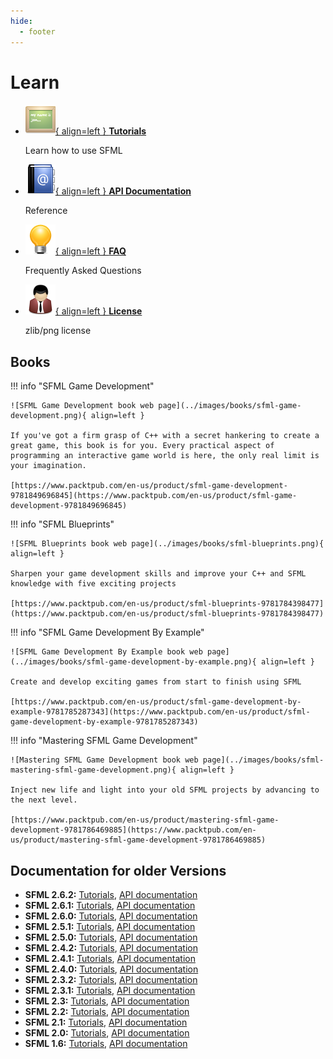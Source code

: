 ```yaml
---
hide:
  - footer
---
```


# Learn

<div class="grid cards" markdown>

-   [![](../images/icons/tutorials.png){ align=left } __Tutorials__](https://www.sfml-dev.org/tutorials/2.6/)

    Learn how to use SFML

-   [![](../images/icons/address_book.png){ align=left } __API Documentation__](https://www.sfml-dev.org/documentation/2.6.2/)

    Reference

-   [![](../images/icons/tip.png){ align=left } __FAQ__](../faq/index.md)

    Frequently Asked Questions

-   [![](../images/icons/user.png){ align=left } __License__](../license.md)

    zlib/png license

</div>

## Books

!!! info "SFML Game Development"

    ![SFML Game Development book web page](../images/books/sfml-game-development.png){ align=left }

    If you've got a firm grasp of C++ with a secret hankering to create a great game, this book is for you. Every practical aspect of programming an interactive game world is here‚ the only real limit is your imagination.
  
    [https://www.packtpub.com/en-us/product/sfml-game-development-9781849696845](https://www.packtpub.com/en-us/product/sfml-game-development-9781849696845)

!!! info "SFML Blueprints"

    ![SFML Blueprints book web page](../images/books/sfml-blueprints.png){ align=left }

    Sharpen your game development skills and improve your C++ and SFML knowledge with five exciting projects
  
    [https://www.packtpub.com/en-us/product/sfml-blueprints-9781784398477](https://www.packtpub.com/en-us/product/sfml-blueprints-9781784398477)

!!! info "SFML Game Development By Example"

    ![SFML Game Development By Example book web page](../images/books/sfml-game-development-by-example.png){ align=left }

    Create and develop exciting games from start to finish using SFML
  
    [https://www.packtpub.com/en-us/product/sfml-game-development-by-example-9781785287343](https://www.packtpub.com/en-us/product/sfml-game-development-by-example-9781785287343)

!!! info "Mastering SFML Game Development"

    ![Mastering SFML Game Development book web page](../images/books/sfml-mastering-sfml-game-development.png){ align=left }
    
    Inject new life and light into your old SFML projects by advancing to the next level.
  
    [https://www.packtpub.com/en-us/product/mastering-sfml-game-development-9781786469885](https://www.packtpub.com/en-us/product/mastering-sfml-game-development-9781786469885)


## Documentation for older Versions

- **SFML 2.6.2:** [Tutorials](https://www.sfml-dev.org/tutorials/2.6), [API documentation](https://www.sfml-dev.org/documentation/2.6.2)
- **SFML 2.6.1:** [Tutorials](https://www.sfml-dev.org/tutorials/2.6), [API documentation](https://www.sfml-dev.org/documentation/2.6.1)
- **SFML 2.6.0:** [Tutorials](https://www.sfml-dev.org/tutorials/2.6), [API documentation](https://www.sfml-dev.org/documentation/2.6.0)
- **SFML 2.5.1:** [Tutorials](https://www.sfml-dev.org/tutorials/2.5), [API documentation](https://www.sfml-dev.org/documentation/2.5.1)
- **SFML 2.5.0:** [Tutorials](https://www.sfml-dev.org/tutorials/2.5), [API documentation](https://www.sfml-dev.org/documentation/2.5.0)
- **SFML 2.4.2:** [Tutorials](https://www.sfml-dev.org/tutorials/2.4), [API documentation](https://www.sfml-dev.org/documentation/2.4.2)
- **SFML 2.4.1:** [Tutorials](https://www.sfml-dev.org/tutorials/2.4), [API documentation](https://www.sfml-dev.org/documentation/2.4.1)
- **SFML 2.4.0:** [Tutorials](https://www.sfml-dev.org/tutorials/2.4), [API documentation](https://www.sfml-dev.org/documentation/2.4.0)
- **SFML 2.3.2:** [Tutorials](https://www.sfml-dev.org/tutorials/2.3), [API documentation](https://www.sfml-dev.org/documentation/2.3.2)
- **SFML 2.3.1:** [Tutorials](https://www.sfml-dev.org/tutorials/2.3), [API documentation](https://www.sfml-dev.org/documentation/2.3.1)
- **SFML 2.3:** [Tutorials](https://www.sfml-dev.org/tutorials/2.3), [API documentation](https://www.sfml-dev.org/documentation/2.3)
- **SFML 2.2:** [Tutorials](https://www.sfml-dev.org/tutorials/2.2), [API documentation](https://www.sfml-dev.org/documentation/2.2)
- **SFML 2.1:** [Tutorials](https://www.sfml-dev.org/tutorials/2.1), [API documentation](https://www.sfml-dev.org/documentation/2.1)
- **SFML 2.0:** [Tutorials](https://www.sfml-dev.org/tutorials/2.0), [API documentation](https://www.sfml-dev.org/documentation/2.0)
- **SFML 1.6:** [Tutorials](https://www.sfml-dev.org/tutorials/1.6), [API documentation](https://www.sfml-dev.org/documentation/1.6)
